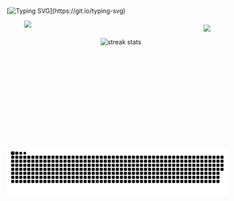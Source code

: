 [![Typing SVG](https://readme-typing-svg.herokuapp.com?font=VT323&weight=600&size=30&duration=4500&pause=500&color=671C95&width=1200&height=200&lines=Welcome!+Thank+you+for+coming+to+see+me+and+my+creations.;I'm+Leon+Shabani%2C+a+full-stack+developer+with+a+keen+eye+for+detail.;+I+am+a+fast+learner+and+always+eager+to+expand+my+knowledge+and+skills.;Who's+always+ready+to+take+on+new+and+exciting+projects.;I+am+well-equipped+to+tackle+any+project+that+comes+my+way.;My+goal+is+to+make+every+project+unique%2C+and;to+deliver+the+best+possible+product+to+my+clients.;Dedicated+to+bringing+unique+ideas+to+life.)](https://git.io/typing-svg)

<figure >
    <img style="height: 30vw;" align="left" src="https://media.discordapp.net/attachments/1064573636578656336/1076117528914432101/oie_RVTtol4sQaJA.png">
</figure>

###

<figure>
    <img align="right" src="https://visitor-badge.laobi.icu/badge?page_id=l3.l3&left_color=darkgreen&right_color=purple&left_text=Visitors" />
</figure>

<br>
    
<figure align=center>
    <img width=50% src="https://streak-stats.demolab.com?user=l3on06&theme=shadow-purple&border_radius=50" alt="streak stats"/>
</figure>

###

![snake gif](https://github.com/l3on06/l3on06/blob/output/github-contribution-grid-snake-dark.svg)
